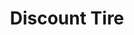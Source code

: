 ---
title: "Discount Tire"
url: /oklahoma-city/discount-tire-north-pennsylvania-avenue/
shop: Reifen
---